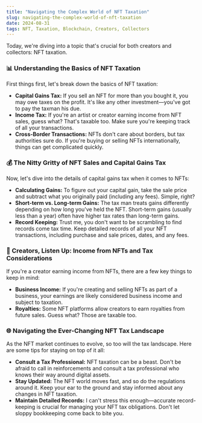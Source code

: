 ```yaml
---
title: "Navigating the Complex World of NFT Taxation"
slug: navigating-the-complex-world-of-nft-taxation
date: 2024-08-31
tags: NFT, Taxation, Blockchain, Creators, Collectors
---
```


Today, we're diving into a topic that's crucial for both creators and collectors: NFT taxation.

### 📊 Understanding the Basics of NFT Taxation

First things first, let's break down the basics of NFT taxation:

- **Capital Gains Tax:** If you sell an NFT for more than you bought it, you may owe taxes on the profit. It's like any other investment—you've got to pay the taxman his due.
- **Income Tax:** If you're an artist or creator earning income from NFT sales, guess what? That's taxable too. Make sure you're keeping track of all your transactions.
- **Cross-Border Transactions:** NFTs don't care about borders, but tax authorities sure do. If you're buying or selling NFTs internationally, things can get complicated quickly.

### 💰 The Nitty Gritty of NFT Sales and Capital Gains Tax

Now, let's dive into the details of capital gains tax when it comes to NFTs:

- **Calculating Gains:** To figure out your capital gain, take the sale price and subtract what you originally paid (including any fees). Simple, right?
- **Short-term vs. Long-term Gains:** The tax man treats gains differently depending on how long you've held the NFT. Short-term gains (usually less than a year) often have higher tax rates than long-term gains.
- **Record Keeping:** Trust me, you don't want to be scrambling to find records come tax time. Keep detailed records of all your NFT transactions, including purchase and sale prices, dates, and any fees.

### 💼 Creators, Listen Up: Income from NFTs and Tax Considerations

If you're a creator earning income from NFTs, there are a few key things to keep in mind:

- **Business Income:** If you're creating and selling NFTs as part of a business, your earnings are likely considered business income and subject to taxation.
- **Royalties:** Some NFT platforms allow creators to earn royalties from future sales. Guess what? Those are taxable too.

### 🌐 Navigating the Ever-Changing NFT Tax Landscape

As the NFT market continues to evolve, so too will the tax landscape. Here are some tips for staying on top of it all:

- **Consult a Tax Professional:** NFT taxation can be a beast. Don't be afraid to call in reinforcements and consult a tax professional who knows their way around digital assets.
- **Stay Updated:** The NFT world moves fast, and so do the regulations around it. Keep your ear to the ground and stay informed about any changes in NFT taxation.
- **Maintain Detailed Records:** I can't stress this enough—accurate record-keeping is crucial for managing your NFT tax obligations. Don't let sloppy bookkeeping come back to bite you.